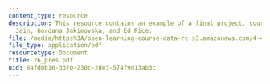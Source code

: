 ```yaml
---
content_type: resource
description: This resource contains an example of a final project, courtesy of Ruchi
  Jain, Gordana Jakimovska, and Ed Rice.
file: /media/https%3A/open-learning-course-data-rc.s3.amazonaws.com/4-493-natural-light-in-design-january-iap-2006/84fd0b163370230c2de3574f9d13ab3c_26_pres.pdf
file_type: application/pdf
resourcetype: Document
title: 26_pres.pdf
uid: 84fd0b16-3370-230c-2de3-574f9d13ab3c
---
```


